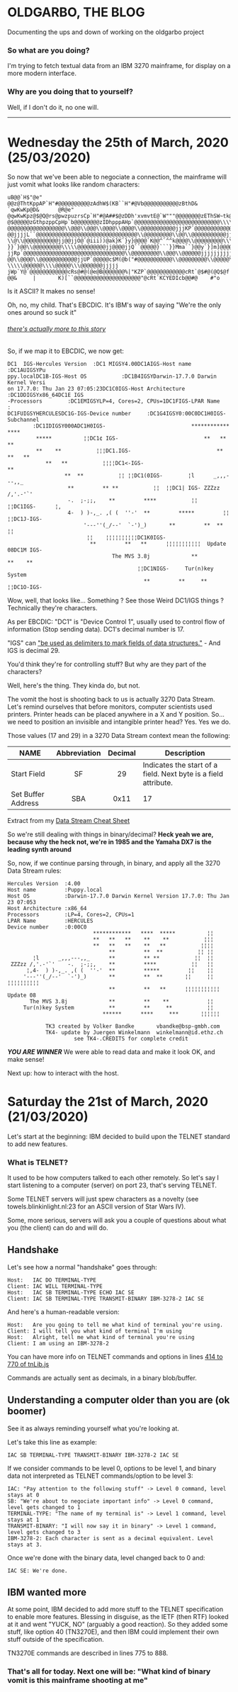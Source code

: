 # OLDGARBO, THE BLOG
Documenting the ups and down of working on the oldgarbo project

### So what are you doing?
I'm trying to fetch textual data from an IBM 3270 mainframe, for display on a more modern interface.

### Why are you doing that to yourself?
Well, if I don't do it, no one will.
***

# Wednesday the 25th of March, 2020 (25/03/2020)
So now that we've been able to negociate a connection, the mainframe will just vomit what looks like random characters:

```
uB@@`H$"@e"     @@z@ThtKppAP`H"#@@@@@@@@@@zAdhW$(KB``H"#@Vb@@@@@@@@@@@zBthD&    `qwKwKp@D&      @R@e"   @qwKwKpz@$@Q@rs@pwzpuzrsCp`H"#@A##$@zDDh'xvmvtE@`W"""@@@@@@@@zEThSW~tk@C"~rk@CWd"~qFP`SWAY@U@@@@@@@@@zFdhHEYCdSEbG``D%
@$@@@@@zGthpzppCpHp`b@@@@@@@@zIDhpppAHp`@@@@@@@@@@@@@@@@@@@@@@@@@@@\\\\\\\\\\\\@@@\\\\@@\\\\\@@@@@@@@@@jjJ@`@@@@@@@@@
@@@@@@@@@@@@@@@@@@\\@@@\\@@@\\@@@@\\@@@@\\@@@@@@@@@@@jjjKP`@@@@@@@@@@@@@@@@@@@@@@@@@@@\\@@@\\@@@\\@@@@\\@@@\\@@@@@@@@@
@@jjjjL``@@@@@@@@@@@@@@@@@@@@@@@@@@@@@@@@\\@@@@@@@@@\\@@\\@@@@@@@@@@@jj@jjMp`@@@@@@@@j@@@@@@mkkk```kkm@@@@@@\\@@@@@@@@@
\\@\\@@@@@@@@@@@jj@@jjO@`@iii))@ak}K`}y}@@@@`K@@^`^^k@@@@\\@@@@@@@@@\\\\@@@@@@@@@@@jj@@@jjPP`@@@@@@jkt`@@]@]`kmK@kM@M@@
}}`}@@\\@@@@@@@@@\\\\\@@@@@@@@@jj@@@@jjQ``@@@@@}```}}Mma``}@@y`}]m]@@@@@@@\\@@@@@@@@@\\@@\\@@@@@@@jj@@@@@jj@@@@jjjjjjjj
jjRp`@@@@@@@@@@@@@@@@@@@@@@@@@@@@@@@@\\@@@@@@@@@\\@@@\\@@@@@@jjjjjjjjjjj@@d#@pxT@`@@@@@@@@Teb@sKx@@@@@@@@@@@@@\\@@@@@@@
@@\\@@@@\\@@@@@@@@@@@@jjUP`@@@@@c$M(@b("#@@@@@@@@@@@\\@@@@@@@@@\\@@@@@\\@@@@@@@@@@@jjV``@@@@@@@@@@@@@@@@@@@@@@@@@@@@@@\
\\\\\@@@@@@\\\\@@@@@\\\@@@@@@@jjjjj
jWp`Y@`@@@@@@@@@@@@cRs@#@(@e@B@@@@@@@%|"KZP`@@@@@@@@@@@@cRt`@$#@(@Q$@f       @@&     |       K)[``@@@@@@@@@@@@@@@@@@@@@"@cRt`KCYEDIcb@@#@    #"o
```

Is it ASCII? It makes no sense!

Oh, no, my child. That's EBCDIC. It's IBM's way of saying "We're the only ones around so suck it" 
###### [there's actually more to this story](https://en.wikipedia.org/wiki/EBCDIC)

So, if we map it to EBCDIC, we now get:

```
DC1  IGS-Hercules Version  :DC1 MIGSY4.00DC1AIGS-Host name         :DC1AUIGSYPu
ppy.localDC1B-IGS-Host OS           :DC1B4IGSYDarwin-17.7.0 Darwin Kernel Versi
on 17.7.0: Thu Jan 23 07:05:23DC1C0IGS-Host Architecture :DC1DDIGSYx86_64DC1E IGS
-Processors        :DC1EMIGSYLP=4, Cores=2, CPUs=1DC1FIGS-LPAR Name         :
DC1FUIGSYHERCULESDC1G-IGS-Device number     :DC1G4IGSY0:00C0DC1H0IGS-Subchannel
        :DC1IDIGSY000ADC1H0IGS-                           ************   **** 
         *****          ¦¦DC1¢ IGS-                           **   **   **    
         **    **           ¦¦¦DC1.IGS-                           **   **   ** 
            **   **           ¦¦¦¦DC1<-IGS-                                **   
                  **  **           ¦¦ ¦¦DC1(0IGS-        ¦l      _,,,---,,_     
                   **         ** **           ¦¦  ¦¦DC1| IGS- ZZZzz /,'.-'`'    
                   -.  ;-;;,    **         ****           ¦¦   ¦¦DC1IGS-      ¦,
                   4-  ) )-,_. ,( (  ''-'  **         *****         ¦¦    ¦¦DC1J-IGS-
                        '---''(_/--'  `-')_)       **         **  **       ¦¦    
                         ¦¦    ¦¦¦¦¦¦¦¦¦¦DC1K0IGS-                               
                          **         **   **      ¦¦¦¦¦¦¦¦¦¦¦  Update 08DC1M IGS-
                                 The MVS 3.8j             **         **    **    
                                         ¦¦DC1NIGS-     Tur(n)key System         
                                           **         **     **           ¦¦DC1O-IGS-   
```
Wow, well, that looks like... Something ?
See those Weird DC1/IGS things ? Technically they're characters. 

As per EBCDIC: "DC1" is "Device Control 1", usually used to control flow of information (Stop sending data). DC1's decimal number is 17.

"IGS" can ["be used as delimiters to mark fields of data structures."](https://en.wikipedia.org/wiki/C0_and_C1_control_codes#Field_separators) - And IGS is decimal 29.

You'd think they're for controlling stuff? But why are they part of the characters?

Well, here's the thing. They kinda do, but not.

The vomit the host is shooting back to us is actually 3270 Data Stream. Let's remind ourselves that before monitors, computer scientists used printers. Printer heads can be placed anywhere in a X and Y position. So... we need to position an invisible and intangible printer head? Yes. Yes we do.

Those values (17 and 29) in a 3270 Data Stream context mean the following:

| NAME | Abbreviation | Decimal | Description |
|------|:------------:|:-------:|-------------|
| Start Field | SF | 29 | Indicates the start of a field. Next byte is a field attribute. |
| Set Buffer Address			| SBA	| 0x11	| 17	| Will set where to write data, has two leading bytes to tell location. Can be placed behind any other order. |

Extract from my [Data Stream Cheat Sheet](https://github.com/roubarbe/oldgarbo/blob/master/dataStream.md)

So we're still dealing with things in binary/decimal?
**Heck yeah we are, because why the heck not, we're in 1985 and the Yamaha DX7 is the leading synth around**

So, now, if we continue parsing through, in binary, and apply all the 3270 Data Stream rules:
```
Hercules Version  :4.00
Host name         :Puppy.local
Host OS           :Darwin-17.7.0 Darwin Kernel Version 17.7.0: Thu Jan 23 07:053
Host Architecture :x86_64
Processors        :LP=4, Cores=2, CPUs=1
LPAR Name         :HERCULES
Device number     :0:00C0
                           ************   ****  *****          ¦¦
                           **   **   **    **    **           ¦¦¦
                           **   **   **    **   **           ¦¦¦¦
                                **         **  **           ¦¦ ¦¦
        ¦l      _,,,---,,_      **         ** **           ¦¦  ¦¦
 ZZZzz /,'.-'`'    -.  ;-;;,    **         ****           ¦¦   ¦¦
      ¦,4-  ) )-,_. ,( (  ''-'  **         *****         ¦¦    ¦¦
     '---''(_/--'  `-')_)       **         **  **       ¦¦     ¦¦    ¦¦¦¦¦¦¦¦¦¦
                                **         **   **      ¦¦¦¦¦¦¦¦¦¦¦  Update 08
       The MVS 3.8j             **         **    **            ¦¦
     Tur(n)key System           **         **     **           ¦¦
                              ******      ****     ***       ¦¦¦¦¦¦

            TK3 created by Volker Bandke       vbandke@bsp-gmbh.com
            TK4- update by Juergen Winkelmann  winkelmann@id.ethz.ch
                     see TK4-.CREDITS for complete credit
```

**_YOU ARE WINNER_**
We were able to read data and make it look OK, and make sense!

Next up: how to interact with the host.

# Saturday the 21st of March, 2020 (21/03/2020)
Let's start at the beginning: IBM decided to build upon the TELNET standard to add new features.

### What is TELNET?
It used to be how computers talked to each other remotely. So let's say I start listening to a computer (server) on port 23, that's serving TELNET.

Some TELNET servers will just spew characters as a novelty (see towels.blinkinlight.nl:23 for an ASCII version of Star Wars IV).

Some, more serious, servers will ask you a couple of questions about what you (the client) can do and will do.

## Handshake
Let's see how a normal "handshake" goes through:
```
Host:   IAC DO TERMINAL-TYPE
Client: IAC WILL TERMINAL-TYPE
Host:   IAC SB TERMINAL-TYPE ECHO IAC SE
Client: IAC SB TERMINAL-TYPE TRANSMIT-BINARY IBM-3278-2 IAC SE
```
And here's a human-readable version:
```
Host:   Are you going to tell me what kind of terminal you're using.
Client: I will tell you what kind of terminal I'm using
Host:   Alright, tell me what kind of terminal you're using
Client: I am using an IBM-3278-2
```
You can have more info on TELNET commands and options in lines [414 to 770 of tnLib.js](https://github.com/roubarbe/oldgarbo/blob/master/tnLib.js)

Commands are actually sent as decimals, in a binary blob/buffer.

## Understanding a computer older than you are (ok boomer)
See it as always reminding yourself what you're looking at.

Let's take this line as example:
```
IAC SB TERMINAL-TYPE TRANSMIT-BINARY IBM-3278-2 IAC SE
```

If we consider commands to be level 0, options to be level 1, and binary data not interpreted as TELNET commands/option to be level 3:

```
IAC: "Pay attention to the following stuff" -> Level 0 command, level stays at 0
SB: "We're about to negociate important info" -> Level 0 command, level gets changed to 1
TERMINAL-TYPE: "The name of my terminal is" -> Level 1 command, level stays at 1
TRANSMIT-BINARY: "I will now say it in binary" -> Level 1 command, level gets changed to 3
IBM-3278-2: Each character is sent as a decimal equivalent. Level stays at 3.
```

Once we're done with the binary data, level changed back to 0 and:
```
IAC SE: We're done.
```

## IBM wanted more
At some point, IBM decided to add more stuff to the TELNET specification to enable more features. Blessing in disguise, as the IETF (then RTF) looked at it and went "YUCK, NO" (arguably a good reaction). So they added some stuff, like option 40 (TN3270E), and then IBM could implement their own stuff outside of the specification.

TN3270E commands are described in lines 775 to 888.

### That's all for today. Next one will be: "What kind of binary vomit is this mainframe shooting at me"
